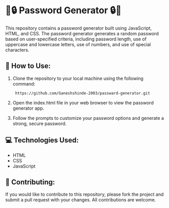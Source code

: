 # 🔐🔒 Password Generator 🔒🔐
This repository contains a password generator built using JavaScript, HTML, and CSS. The password generator generates a random password based on user-specified criteria, including password length, use of uppercase and lowercase letters, use of numbers, and use of special characters.

## 🚀 How to Use:

1. Clone the repository to your local machine using the following command:
    
        https://github.com/Ganeshshinde-2003/passward-generator.git

2. Open the index.html file in your web browser to view the password generator app.
3. Follow the prompts to customize your password options and generate a strong, secure password. 
    
## 💻 Technologies Used:

- HTML
- CSS
- JavaScript

## 🤝 Contributing:

If you would like to contribute to this repository, please fork the project and submit a pull request with your changes. All contributions are welcome.
